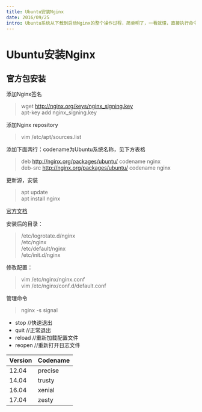 ```yaml
---
title: Ubuntu安装Nginx
date: 2016/09/25
intro: Ubuntu系统从下载到启动Nginx的整个操作过程，简单明了，一看就懂，直接执行命令即可。
---
```


# Ubuntu安装Nginx

## 官方包安装
添加Nginx签名
> wget <a href="http://nginx.org/keys/nginx_signing.key">http://nginx.org/keys/nginx_signing.key</a>  
apt-key add nginx_signing.key

添加Nginx repository
> vim /etc/apt/sources.list

添加下面两行：codename为Ubuntu系统名称，见下方表格
> deb <a href="http://nginx.org/packages/ubuntu/">http://nginx.org/packages/ubuntu/</a> codename nginx  
deb-src <a href="http://nginx.org/packages/ubuntu/">http://nginx.org/packages/ubuntu/</a> codename nginx

更新源，安装
> apt update  
apt install nginx

[官方文档](http://nginx.org/en/docs)

安装后的目录：
> /etc/logrotate.d/nginx  
/etc/nginx  
/etc/default/nginx  
/etc/init.d/nginx

修改配置：
> vim /etc/nginx/nginx.conf  
vim /etc/nginx/conf.d/default.conf

管理命令
> nginx -s signal

- stop //快速退出
- quit //正常退出
- reload //重新加载配置文件
- reopen //重新打开日志文件

| Version | Codename |
| --- | --- |
| 12.04 | precise |
| 14.04 | trusty |
| 16.04 | xenial |
| 17.04 | zesty |
